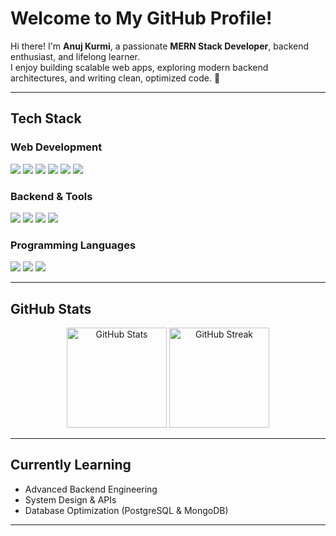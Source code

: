 
#  Welcome to My GitHub Profile!

Hi there! I'm **Anuj Kurmi**, a passionate **MERN Stack Developer**, backend enthusiast, and lifelong learner.  
I enjoy building scalable web apps, exploring modern backend architectures, and writing clean, optimized code. 🚀  

---

##  Tech Stack

###  Web Development

<p align="left">
  <img src="https://img.shields.io/badge/React-61DBFB?style=for-the-badge&logo=react&logoColor=black" />
  <img src="https://img.shields.io/badge/Redux-764ABC?style=for-the-badge&logo=redux&logoColor=white" />
  <img src="https://img.shields.io/badge/Node.js-339933?style=for-the-badge&logo=node.js&logoColor=white" />
  <img src="https://img.shields.io/badge/Express.js-000000?style=for-the-badge&logo=express&logoColor=white" />
  <img src="https://img.shields.io/badge/MongoDB-47A248?style=for-the-badge&logo=mongodb&logoColor=white" />
  <img src="https://img.shields.io/badge/PostgreSQL-336791?style=for-the-badge&logo=postgresql&logoColor=white" />
</p>

###  Backend & Tools

<p align="left">
  <img src="https://img.shields.io/badge/Backend%20Engineering-Learning-blue?style=for-the-badge&logo=serverless&logoColor=white" />
  <img src="https://img.shields.io/badge/API%20Development-FF6F00?style=for-the-badge&logo=fastapi&logoColor=white" />
  <img src="https://img.shields.io/badge/Git-F05032?style=for-the-badge&logo=git&logoColor=white" />
  <img src="https://img.shields.io/badge/GitHub-181717?style=for-the-badge&logo=github&logoColor=white" />
</p>

###  Programming Languages

<p align="left">
  <img src="https://img.shields.io/badge/C-00599C?style=for-the-badge&logo=c&logoColor=white" />
  <img src="https://img.shields.io/badge/C++-004482?style=for-the-badge&logo=cplusplus&logoColor=white" />
  <img src="https://img.shields.io/badge/JavaScript-F7E017?style=for-the-badge&logo=javascript&logoColor=black" />
</p>

---

##  GitHub Stats

<p align="center">
  <img src="https://github-readme-stats.vercel.app/api?username=anujkurmi&show_icons=true&theme=radical" alt="GitHub Stats" height="160"/>
  <img src="https://github-readme-streak-stats.herokuapp.com/?user=anujkurmi&theme=radical" alt="GitHub Streak" height="160"/>
</p>

---

##  Currently Learning

- Advanced Backend Engineering  
- System Design & APIs  
- Database Optimization (PostgreSQL & MongoDB)  

---


